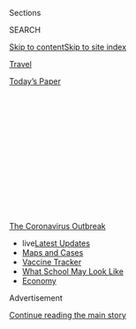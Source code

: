 <div id="app">

<div>

<div>

<div>

<div class="NYTAppHideMasthead css-1q2w90k e1suatyy0">

<div class="section css-ui9rw0 e1suatyy2">

<div class="css-eph4ug er09x8g0">

<div class="css-6n7j50">

</div>

<span class="css-1dv1kvn">Sections</span>

<div class="css-10488qs">

<span class="css-1dv1kvn">SEARCH</span>

</div>

[Skip to content](#site-content)[Skip to site
index](#site-index)

</div>

<div id="masthead-section-label" class="css-1wr3we4 eaxe0e00">

[Travel](https://www.nytimes.com/section/travel)

</div>

<div class="css-10698na e1huz5gh0">

</div>

</div>

<div id="masthead-bar-one" class="section hasLinks css-15hmgas e1csuq9d3">

<div class="css-uqyvli e1csuq9d0">

</div>

<div class="css-1uqjmks e1csuq9d1">

</div>

<div class="css-9e9ivx">

[](https://myaccount.nytimes.com/auth/login?response_type=cookie&client_id=vi)

</div>

<div class="css-1bvtpon e1csuq9d2">

[Today’s
Paper](https://www.nytimes.com/section/todayspaper)

</div>

</div>

</div>

</div>

<div data-aria-hidden="false">

<div id="site-content" data-role="main">

<div>

<div class="css-1aor85t" style="opacity:0.000000001;z-index:-1;visibility:hidden">

<div class="css-1hqnpie">

<div class="css-epjblv">

<span class="css-17xtcya">[Travel](/section/travel)</span><span class="css-x15j1o">|</span><span class="css-fwqvlz">Road
Trips are Great. Except for the
Driving.</span>

</div>

<div class="css-k008qs">

<div class="css-1iwv8en">

<span class="css-18z7m18"></span>

<div>

</div>

</div>

<span class="css-1n6z4y">https://nyti.ms/2Bwy97y</span>

<div class="css-1705lsu">

<div class="css-4xjgmj">

<div class="css-4skfbu" data-role="toolbar" data-aria-label="Social Media Share buttons, Save button, and Comments Panel with current comment count" data-testid="share-tools">

  - 
  - 
  - 
  - 
    
    <div class="css-6n7j50">
    
    </div>

  - 

</div>

</div>

</div>

</div>

</div>

</div>

<div id="NYT_TOP_BANNER_REGION" class="css-13pd83m">

<div>

<div id="styln-prism-menu-1592847958612" class="section interactive-content interactive-size-medium css-1edisqu">

<div class="css-17ih8de interactive-body">

<div id="scroll-container" class="css-1gj85ro">

[<span class="styln-title-wrap"><span class="css-1pje3qr">The
Coronavirus</span><span class="css-1pje3qr">
Outbreak</span></span>](https://www.nytimes.com/news-event/coronavirus?action=click&pgtype=Article&state=default&region=TOP_BANNER&context=storylines_menu)

  - <span class="css-kqxiym" data-emphasize="true">live</span>[Latest
    Updates](https://www.nytimes.com/2020/08/01/world/coronavirus-covid-19.html?action=click&pgtype=Article&state=default&region=TOP_BANNER&context=storylines_menu)
  - [Maps and
    Cases](https://www.nytimes.com/interactive/2020/us/coronavirus-us-cases.html?action=click&pgtype=Article&state=default&region=TOP_BANNER&context=storylines_menu)
  - [Vaccine
    Tracker](https://www.nytimes.com/interactive/2020/science/coronavirus-vaccine-tracker.html?action=click&pgtype=Article&state=default&region=TOP_BANNER&context=storylines_menu)
  - [What School May Look
    Like](https://www.nytimes.com/interactive/2020/07/29/us/schools-reopening-coronavirus.html?action=click&pgtype=Article&state=default&region=TOP_BANNER&context=storylines_menu)
  - [Economy](https://www.nytimes.com/live/2020/07/31/business/stock-market-today-coronavirus?action=click&pgtype=Article&state=default&region=TOP_BANNER&context=storylines_menu)

</div>

</div>

</div>

</div>

</div>

<div id="top-wrapper" class="css-1sy8kpn">

<div id="top-slug" class="css-l9onyx">

Advertisement

</div>

[Continue reading the main
story](#after-top)

<div class="ad top-wrapper" style="text-align:center;height:100%;display:block;min-height:250px">

<div id="top" class="place-ad" data-position="top" data-size-key="top">

</div>

</div>

<div id="after-top">

</div>

</div>

<div>

<div id="sponsor-wrapper" class="css-1hyfx7x">

<div id="sponsor-slug" class="css-19vbshk">

Supported by

</div>

[Continue reading the main
story](#after-sponsor)

<div id="sponsor" class="ad sponsor-wrapper" style="text-align:center;height:100%;display:block">

</div>

<div id="after-sponsor">

</div>

</div>

<div class="css-186x18t">

</div>

<div class="css-1vkm6nb ehdk2mb0">

# Road Trips are Great. Except for the Driving.

</div>

I wasn’t looking for an exotic vacation, just a temporary reprieve from
compulsive news-watching and a dose of in-person fun with family and
friends.

<div class="css-79elbk" data-testid="photoviewer-wrapper">

<div class="css-z3e15g" data-testid="photoviewer-wrapper-hidden">

</div>

<div class="css-1a48zt4 ehw59r15" data-testid="photoviewer-children">

![<span class="css-cnj6d5 e1z0qqy90" itemprop="copyrightHolder"><span class="css-1ly73wi e1tej78p0">Credit...</span><span><span>Steffi
Walthall</span></span></span>](https://static01.nyt.com/images/2020/07/23/travel/23travel-roadtrip/23travel-roadtrip-articleLarge.jpg?quality=75&auto=webp&disable=upscale)

</div>

</div>

<div class="css-18e8msd">

<div class="css-vp77d3 epjyd6m0">

<div class="css-1baulvz">

By <span class="css-1baulvz last-byline" itemprop="name">Amy Tara
Koch</span>

</div>

</div>

  - July 24,
    2020

  - 
    
    <div class="css-4xjgmj">
    
    <div class="css-d8bdto" data-role="toolbar" data-aria-label="Social Media Share buttons, Save button, and Comments Panel with current comment count" data-testid="share-tools">
    
      - 
      - 
      - 
      - 
        
        <div class="css-6n7j50">
        
        </div>
    
      - 
    
    </div>
    
    </div>

</div>

</div>

<div class="section meteredContent css-1r7ky0e" name="articleBody" itemprop="articleBody">

<div class="css-1fanzo5 StoryBodyCompanionColumn">

<div class="css-53u6y8">

I am in the Catskills in a charming, tucked-away treehouse of an inn. My
room, walking distance to hiking trails, overlooks a waterfall. Morning
coffee and evening vodka-tonic are taken on the deck where the
temperature clocks in at a marvelous 75 degrees. Owls hoot. Birds
chirrup. Wind tickles my legs.

During the coronavirus lockdown in Chicago, I dreamed about getting away
to this leafy utopia. What I did not envision was the hell of crossing
the country by car.

During difficult times, I always plant a light at the end of the tunnel:
a bright and shiny experience to make the tough moments more tolerable
and a positive attitude more attainable. Even for those lucky enough to
keep their jobs and their good health, the pandemic has been a very
difficult time.

To get away, to blunt the anxiety that this disease has wreaked upon us,
I wanted a change of scenery. Since I couldn’t get to the Amalfi Coast
and wouldn’t board a domestic flight, it was easy to buy into the hoopla
surrounding the All-American Road Trip. I wasn’t looking for an exotic
vacation, just a temporary reprieve from compulsive news-watching and a
dose of in-person fun with family and friends.

</div>

</div>

<div class="css-1fanzo5 StoryBodyCompanionColumn">

<div class="css-53u6y8">

Once I committed to the getaway, I felt excited for the first time since
mid-March. I was escaping\! To multiple destinations\! And I was going
alone\! My husband, Peter, was busy with work and my teenage kids wanted
to hang out with their friend pod outside by the lake. Fine by me. The
prospect of leaving behind routine and responsibility — meal planning,
specifically — was heavenly.

The itinerary was ambitious. Peter would drive with me to Pittsburgh,
where we would stop for the night and pick up my rental car. I would
then continue to Washington, D.C., to visit my sister, on to a friend in
Connecticut, over to the Catskills and end at a lovely retreat in the
Hamptons. All of us had taken the lockdown seriously and agreed to
social distance during my visit.

Would it be too much driving? Peter asked. He knew how badly my back
throbbed after even a quickie flight to New York. I’ll just bring
[Thermacare](https://www.thermacare.com/heat-wraps/back-pain-therapy), I
replied breezily, knowing full well that he was right. I was not going
to let an annoying detail like chronic back pain get in my
way.

<div id="NYT_MAIN_CONTENT_1_REGION" class="css-9tf9ac">

<div>

<div id="styln-covid-updates-world" class="section interactive-content interactive-size-medium css-1ftcdic">

<div class="css-17ih8de interactive-body">

<div id="styln-briefing-block" data-asset-id="QXJ0aWNsZTpueXQ6Ly9hcnRpY2xlLzhiMjRmNTQ0LWVhMmUtNTlmNC1hMDZiLTM0YWI3YTlmN2E4YQ==">

<div class="briefing-block-header-section">

# [Latest Updates: Global Coronavirus Outbreak](https://www.nytimes.com/2020/08/01/world/coronavirus-covid-19.html?action=click&pgtype=Article&state=default&region=MAIN_CONTENT_1&context=storylines_live_updates)

<div class="briefing-block-ts">

Updated 2020-08-02T00:50:37.907Z

</div>

</div>

  - [The U.S. reels as July cases more than double the total of any
    other
    month.](https://www.nytimes.com/2020/08/01/world/coronavirus-covid-19.html?action=click&pgtype=Article&state=default&region=MAIN_CONTENT_1&context=storylines_live_updates#link-34047410)
  - [Top officials work to break impasse over jobless
    benefit.](https://www.nytimes.com/2020/08/01/world/coronavirus-covid-19.html?action=click&pgtype=Article&state=default&region=MAIN_CONTENT_1&context=storylines_live_updates#link-3ac56579)
  - [Thousands in Berlin protest Germany’s coronavirus
    measures.](https://www.nytimes.com/2020/08/01/world/coronavirus-covid-19.html?action=click&pgtype=Article&state=default&region=MAIN_CONTENT_1&context=storylines_live_updates#link-25930521)

<div class="briefing-block-footer">

<div class="briefing-block-footer-meta">

[See more
updates](https://www.nytimes.com/2020/08/01/world/coronavirus-covid-19.html?action=click&pgtype=Article&state=default&region=MAIN_CONTENT_1&context=storylines_live_updates)

</div>

<div class="briefing-block-briefinglinks">

<span>More live coverage:</span>
[Markets](https://www.nytimes.com/live/2020/07/31/business/stock-market-today-coronavirus?action=click&pgtype=Article&state=default&region=MAIN_CONTENT_1&context=storylines_live_updates)

</div>

</div>

</div>

</div>

</div>

</div>

</div>

I planned to cruise along scenic byways to a soundtrack of Bob Dylan,
Miles Davis and Journey. I would stop for adorable farm stands and
pastoral picnics. I would stretch in the shade of giant sycamore trees.
Like me, the other travelers would be respectfully clad in masks.

The first whiff of anxiety came as I gathered my hygiene arsenal, a
go-bag filled with gloves, masks, Clorox wipes and multiple purse-sized
Purell bottles. There was a deadly virus out there and I could be
exposed to it. Was I being reckless? I tossed Emergen-C packets and a
quart-sized plastic bag filled with vitamin supplements into the bag. A
strong immunity system was another layer of armor.

</div>

</div>

<div class="css-1fanzo5 StoryBodyCompanionColumn">

<div class="css-53u6y8">

## Chicago to Pittsburgh

When it was time for Peter and me to hit the road, my left brain did not
compute that the first 462 miles would be on toll roads with scenery
about as thrilling as a Boca Raton office park. Bathroom breaks were an
even greater obstacle. For coffee-lovers, hours in the car means endless
pit stops. My preference would have been to skedaddle behind a tree. But
even if you did risk pulling over, it turns out that these toll roads
are lined with barriers with few tree-shaded nooks. So on the hour, we
pulled the car into a rest stop and I donned my mask and gloves,
speed-walked into the ladies room, flushed with my foot and sprinted out
of the stall holding my breath.

Somewhere in Indiana, I got the brilliant idea to exit the highway in
search of an iced latte and more glamorous toilet. This detour ended at
Cracker Barrel, which was a nicer option but not worth the 30 minutes we
then spent idling at a broken tollbooth. Lesson learned.

## Pittsburgh to Washington

After eight hours we made it to Pittsburgh, where I picked up a Toyota
4Runner equipped with an E-Z Pass and not much else. Car rental
companies claim an increase in coronavirus cleaning protocols, but my
car had what looked like blueberry muffin residue caked to the gears and
in the seats. When I pointed this out, the cleaning crew took another
pass. I still wiped every surface down with Clorox, encased the driver’s
seat with a [seat cover](https://seatsitters.com/) (I use these on
planes, too), and placed a towel on the passenger seat. I didn’t notice
the dank Marlboro scent or broken Bluetooth system until I had driven
away.

This was not part of the plan. Even when I plugged my phone into the car
and pressed “go” on the maps app, no audio could be heard from the car
speakers. Would I have to drive the next 246 miles, without voice-guided
navigation? That would not be good for me. I could, however, access
Siri’s dulcet-toned directions when the phone was not plugged in. So,
I’d drive with the phone on speaker and deal with a drained battery
every 80 minutes or so. To preserve power, I’d need to swap my classic
rock playlists for local radio. Another crack in my fantasy.

However, this first leg of solo driving wasn’t bad, save the music
situation and the undercurrent of anxiety I felt each time I had to use
the bathroom or fuel up. I was off the dull, never-changing Midwestern
roads. Pennsylvania rest stops were shaded and pleasant. Each hour, I
whipped out my elastic workout band to stretch. In four hours, I was at
my sister’s house, and the next few days were spent hiking, cooking and
singing karaoke to 1980s songs.

## Washington to Connecticut

Next up: the Connecticut town of Sharon. Google Maps had the 321-mile
leg at five-and-a-half hours, which I rounded down to five hours (I tend
to speed). When I hoisted myself into the driver’s seat, I practically
retched. The humidity had intensified the car’s rank smell and despite
the burning heat, I had to roll down all of the windows. Thankfully, a
decent rock station helped me deal with an hour’s worth of traffic as I
left Washington, but then MapQuest directed me to change highways in
what felt like every few miles. Through Maryland, Delaware, New Jersey
and New York the ride required hyper-attentiveness, something I had in
short supply since my sister’s smoke detector had gone off at 2 a.m.

After two hours, even with
[Salonpas](https://us.hisamitsu/pain-relief-products)pain patches
affixed to my shoulders, I felt the telltale spasm at my scapula. It
would inevitably explode into migraine-like waves of pain radiating from
my neck to my tailbone. When it did, I had to pull over.

</div>

</div>

<div class="css-1fanzo5 StoryBodyCompanionColumn">

<div class="css-53u6y8">

I washed down three Advil and fished out the tennis ball I use as a
massage tool and jammed it under my shoulder. On top of this pain, my
phone drained every so often, forcing me to plug it in and glance down
at directions while driving, something I don’t recommend. This happened
precisely as I hit a busy interchange outside New York City. Major
Deegan? Cross Bronx Expressway? I-87? I-95? One wrong turn and I’d be
caught in an off-ramp cycle for hours. **** Here, I was grateful for the
surprising glut of cars. The traffic gave me just enough time to glance
down and scan Siri’s directive.

Finally, I noted signs for Connecticut. Almost there, I told myself.
Just as I started to relax, I saw that I was back in New York. I pulled
over to consult the G.P.S. Had I spaced and made a wrong turn? I hadn’t.
Sharon is in the northwest corner of Connecticut so there is a
crisscross situation at the states’ borders. I arrived at my friend’s
home looking — and smelling — as if I’d run a marathon. The drive had
taken seven hours. Thankfully, she had chilled wine at the
ready.

<div id="NYT_MAIN_CONTENT_3_REGION" class="css-9tf9ac">

<div>

<div id="styln-prism-freeform-1594220623585" class="section interactive-content interactive-size-medium css-1ftcdic">

<div class="css-17ih8de interactive-body">

<div id="prism-freeform-block-62021" class="css-19mumt8" data-role="complementary" data-storyline="The Coronavirus Outbreak" data-truncated="true" tabindex="0">

<div class="css-a8d9oz">

<div class="css-eb027h">

[](https://www.nytimes.com/news-event/coronavirus?action=click&pgtype=Article&state=default&region=MAIN_CONTENT_3&context=storylines_faq)

### The Coronavirus Outbreak ›

#### Frequently Asked Questions

Updated July 27, 2020

  - #### Should I refinance my mortgage?
    
      - [It could be a good
        idea,](https://www.nytimes.com/article/coronavirus-money-unemployment.html?action=click&pgtype=Article&state=default&region=MAIN_CONTENT_3&context=storylines_faq)
        because mortgage rates have [never been
        lower.](https://www.nytimes.com/2020/07/16/business/mortgage-rates-below-3-percent.html?action=click&pgtype=Article&state=default&region=MAIN_CONTENT_3&context=storylines_faq)
        Refinancing requests have pushed mortgage applications to some
        of the highest levels since 2008, so be prepared to get in line.
        But defaults are also up, so if you’re thinking about buying a
        home, be aware that some lenders have tightened their standards.

  - #### What is school going to look like in September?
    
      - It is unlikely that many schools will return to a normal
        schedule this fall, requiring the grind of [online
        learning](https://www.nytimes.com/2020/06/05/us/coronavirus-education-lost-learning.html?action=click&pgtype=Article&state=default&region=MAIN_CONTENT_3&context=storylines_faq),
        [makeshift child
        care](https://www.nytimes.com/2020/05/29/us/coronavirus-child-care-centers.html?action=click&pgtype=Article&state=default&region=MAIN_CONTENT_3&context=storylines_faq)
        and [stunted
        workdays](https://www.nytimes.com/2020/06/03/business/economy/coronavirus-working-women.html?action=click&pgtype=Article&state=default&region=MAIN_CONTENT_3&context=storylines_faq)
        to continue. California’s two largest public school districts —
        Los Angeles and San Diego — said on July 13, that [instruction
        will be remote-only in the
        fall](https://www.nytimes.com/2020/07/13/us/lausd-san-diego-school-reopening.html?action=click&pgtype=Article&state=default&region=MAIN_CONTENT_3&context=storylines_faq),
        citing concerns that surging coronavirus infections in their
        areas pose too dire a risk for students and teachers. Together,
        the two districts enroll some 825,000 students. They are the
        largest in the country so far to abandon plans for even a
        partial physical return to classrooms when they reopen in
        August. For other districts, the solution won’t be an
        all-or-nothing approach. [Many
        systems](https://bioethics.jhu.edu/research-and-outreach/projects/eschool-initiative/school-policy-tracker/),
        including the nation’s largest, New York City, are devising
        [hybrid
        plans](https://www.nytimes.com/2020/06/26/us/coronavirus-schools-reopen-fall.html?action=click&pgtype=Article&state=default&region=MAIN_CONTENT_3&context=storylines_faq)
        that involve spending some days in classrooms and other days
        online. There’s no national policy on this yet, so check with
        your municipal school system regularly to see what is happening
        in your community.

  - #### Is the coronavirus airborne?
    
      - The coronavirus [can stay aloft for hours in tiny droplets in
        stagnant
        air](https://www.nytimes.com/2020/07/04/health/239-experts-with-one-big-claim-the-coronavirus-is-airborne.html?action=click&pgtype=Article&state=default&region=MAIN_CONTENT_3&context=storylines_faq),
        infecting people as they inhale, mounting scientific evidence
        suggests. This risk is highest in crowded indoor spaces with
        poor ventilation, and may help explain super-spreading events
        reported in meatpacking plants, churches and restaurants. [It’s
        unclear how often the virus is
        spread](https://www.nytimes.com/2020/07/06/health/coronavirus-airborne-aerosols.html?action=click&pgtype=Article&state=default&region=MAIN_CONTENT_3&context=storylines_faq)
        via these tiny droplets, or aerosols, compared with larger
        droplets that are expelled when a sick person coughs or sneezes,
        or transmitted through contact with contaminated surfaces, said
        Linsey Marr, an aerosol expert at Virginia Tech. Aerosols are
        released even when a person without symptoms exhales, talks or
        sings, according to Dr. Marr and more than 200 other experts,
        who [have outlined the evidence in an open letter to the World
        Health
        Organization](https://academic.oup.com/cid/article/doi/10.1093/cid/ciaa939/5867798).

  - #### What are the symptoms of coronavirus?
    
      - Common symptoms [include fever, a dry cough, fatigue and
        difficulty breathing or shortness of
        breath.](https://www.nytimes.com/article/symptoms-coronavirus.html?action=click&pgtype=Article&state=default&region=MAIN_CONTENT_3&context=storylines_faq)
        Some of these symptoms overlap with those of the flu, making
        detection difficult, but runny noses and stuffy sinuses are less
        common. [The C.D.C. has
        also](https://www.nytimes.com/2020/04/27/health/coronavirus-symptoms-cdc.html?action=click&pgtype=Article&state=default&region=MAIN_CONTENT_3&context=storylines_faq)
        added chills, muscle pain, sore throat, headache and a new loss
        of the sense of taste or smell as symptoms to look out for. Most
        people fall ill five to seven days after exposure, but symptoms
        may appear in as few as two days or as many as 14 days.

  - #### Does asymptomatic transmission of Covid-19 happen?
    
      - So far, the evidence seems to show it does. A widely cited
        [paper](https://www.nature.com/articles/s41591-020-0869-5)
        published in April suggests that people are most infectious
        about two days before the onset of coronavirus symptoms and
        estimated that 44 percent of new infections were a result of
        transmission from people who were not yet showing symptoms.
        Recently, a top expert at the World Health Organization stated
        that transmission of the coronavirus by people who did not have
        symptoms was “very rare,” [but she later walked back that
        statement.](https://www.nytimes.com/2020/06/09/world/coronavirus-updates.html?action=click&pgtype=Article&state=default&region=MAIN_CONTENT_3&context=storylines_faq#link-1f302e21)

<div id="styln-survey-component-62021" class="styln-survey-component" data-surveyname="faq" data-surveystoryline="coronavirus">

</div>

</div>

<div class="css-6mllg9">

</div>

<div class="css-pmm6ed">

<span class="css-5gimkt"></span>

</div>

</div>

</div>

</div>

</div>

</div>

</div>

## Connecticut to the Catskills

A few days later, relaxed and revived, I got back into the car (this
time I had wisely left the windows open overnight) and headed north to
the Catskills, an easy hour’s drive that took me past the bucolic farms
of Dutchess County and into the Hudson Valley. When I got to [Woodstock
Way Hotel](https://www.woodstockway.com/), it was just as I’d
remembered: a perfect hideaway.

I hiked and dined with my cousins. At the farm of my oldest friend,
Marcey, I had a glorious picnic alongside ripening tomatoes upon
socially distanced blankets. I had swaths of time to read and write.
Things felt almost normal, save for the very odd bits like watching my
martini being shaken by a masked-and-gloved bartender, and the 7 a.m.
wait for coffee with masked, socially distanced locals outside a rural
bakery. As usual, once I began moving around, my back pain receded. I
was tempted to book a massage, but decided that good old yoga and my
tennis ball would suffice.

I axed the Hamptons from my trip. I could not endure the five hours it
would add to my return drive to Chicago. Ever the thoughtful friend,
Marcey snipped a bouquet of lavender, mint and lemon balm and plopped it
in the Toyota’s cup holder, a farm-fresh flourish to combat the car’s
malodorous funk for my last long drive.

## Get Me Home

On the day of my departure, I took an early hike through the [Ashokan
Rail Trail](https://ashokanrailtrail.com/)and hit the road by 11:30 a.m.
It drizzled as I was leaving New York. Mother Nature waited until I was
in the Pocono Mountains to send golf-ball-size hail to crash down with
such intensity I thought the windshield might crack. This was
terrifying, even though I was used to driving in blizzards in Chicago. I
flicked on the hazard lights and made my way to the side of the road.
Visibility was zero. I waited for 30 minutes, using the time to charge
the phone and down a bottle of water spiked with Emergen-C, something I
knew would increase my intimacy with rest stops along I-84.

Though scenic, this drive was supremely boring. My thoughts invariably
shifted to the state of the world. Would my daughter Bella be able to
attend college, as planned? What would that look like with pandemic
parameters? Would my other daughter, Brette, have a normal high school
experience with remote learning? Would the virus reach its tentacles
deep within 2021? Was a vaccine forthcoming? Who would win the election
in November?

</div>

</div>

<div class="css-1fanzo5 StoryBodyCompanionColumn">

<div class="css-53u6y8">

The speculation and angst was tiring. The Connecticut leg had primed me
for at-the-wheel exhaustion. This time I was prepared. I had picked up a
facial mist spray and spritzed it on my neck and cheeks every few
minutes. This and iced coffee kept me alert, though the stabbing back
pain remained a constant companion.

At 7 p.m., I staggered into the hotel oozing eau de Tiger Balm. I was
thrilled to see my husband after 10 days and relieved to bid adieu to
the driving ordeal. The next day’s trip back to Chicago was uneventful.
I mostly reclined and slept.

Was it worth the schlep? Yes. FaceTime and Zoom are not substitutes for
spending quality time with friends and family. I was lucky enough to be
in a position to visit them, while staying within health guidelines,
something I know not everyone can do. The in-person connections — and
putting the darkness of lockdown in the rear view mirror — gave me the
reboot I needed. But driving across the country alone is a one and done
experience. Hypervigilance was draining. That night and for the next
three nights, I slept for 10 hours.

Now, should you need to find me anytime soon, try me in Chicago. I’ll be
in reading (cocktail in hand) on the deck, or fine-tuning my back at the
acupuncturist.

Amy Tara Koch, based in Chicago, writes about travel, style, food and
parenting.

-----

***Follow New York Times Travel***
*on*[*Instagram*](https://www.instagram.com/nytimestravel/)*,*[*Twitter*](https://twitter.com/nytimestravel)
*and*[*Facebook*](https://www.facebook.com/nytimestravel/)*. And*[*sign
up for our weekly Travel Dispatch
newsletter*](https://www.nytimes.com/newsletters/traveldispatch) *to
receive expert tips on traveling smarter and inspiration for your next
vacation.*

</div>

</div>

</div>

<div>

</div>

<div>

</div>

<div>

</div>

<div>

<div id="bottom-wrapper" class="css-1ede5it">

<div id="bottom-slug" class="css-l9onyx">

Advertisement

</div>

[Continue reading the main
story](#after-bottom)

<div id="bottom" class="ad bottom-wrapper" style="text-align:center;height:100%;display:block;min-height:90px">

</div>

<div id="after-bottom">

</div>

</div>

</div>

</div>

</div>

## Site Index

<div>

</div>

## Site Information Navigation

  - [© <span>2020</span> <span>The New York Times
    Company</span>](https://help.nytimes.com/hc/en-us/articles/115014792127-Copyright-notice)

<!-- end list -->

  - [NYTCo](https://www.nytco.com/)
  - [Contact
    Us](https://help.nytimes.com/hc/en-us/articles/115015385887-Contact-Us)
  - [Work with us](https://www.nytco.com/careers/)
  - [Advertise](https://nytmediakit.com/)
  - [T Brand Studio](http://www.tbrandstudio.com/)
  - [Your Ad
    Choices](https://www.nytimes.com/privacy/cookie-policy#how-do-i-manage-trackers)
  - [Privacy](https://www.nytimes.com/privacy)
  - [Terms of
    Service](https://help.nytimes.com/hc/en-us/articles/115014893428-Terms-of-service)
  - [Terms of
    Sale](https://help.nytimes.com/hc/en-us/articles/115014893968-Terms-of-sale)
  - [Site
    Map](https://spiderbites.nytimes.com)
  - [Help](https://help.nytimes.com/hc/en-us)
  - [Subscriptions](https://www.nytimes.com/subscription?campaignId=37WXW)

</div>

</div>

</div>

</div>
